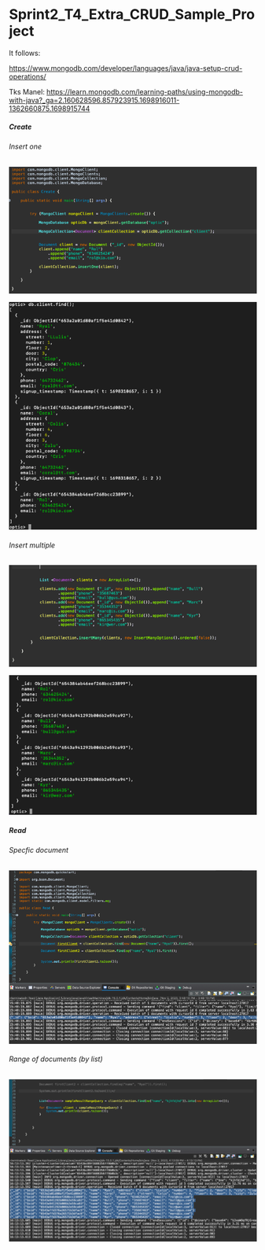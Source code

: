 # Sprint2_T4_Extra_CRUD_Sample_Project

It follows:

https://www.mongodb.com/developer/languages/java/java-setup-crud-operations/

Tks Manel: https://learn.mongodb.com/learning-paths/using-mongodb-with-java?_ga=2.160628596.857923915.1698916011-1362660875.1698915744

##### Create

###### Insert one

![Optic](samples/CreateClass.png)

![Optic](samples/opticFind.png)

###### Insert multiple

![Optic](samples/CreateClassMult.png)

![Optic](samples/opticFind2.png)

##### Read

###### Specfic document

![Optic](samples/ReadSpecific.png)

###### Range of documents (by list)

![Optic](samples/ReadRange.png)